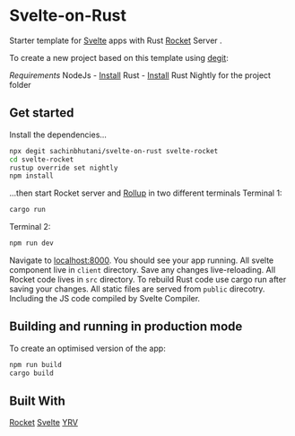 
# Svelte-on-Rust

Starter template for [Svelte](https://svelte.dev) apps with Rust [Rocket](https://rocket.rs) Server . 

To create a new project based on this template using [degit](https://github.com/Rich-Harris/degit):

*Requirements*
    NodeJs - [Install](https://nodejs.org/en/download/)
    Rust  - [Install](https://www.rust-lang.org/tools/install) 
    Rust Nightly for the project folder


## Get started

Install the dependencies...

```bash
npx degit sachinbhutani/svelte-on-rust svelte-rocket
cd svelte-rocket
rustup override set nightly
npm install
```


...then start Rocket server and [Rollup](https://rollupjs.org) in two different terminals 
Terminal 1: 
```bash
cargo run  
```
Terminal 2:
```bash
npm run dev  
```

Navigate to [localhost:8000](http://localhost:8000). You should see your app running. 
All svelte component live in `client` directory. Save any changes live-reloading.
All Rocket code lives in `src` directory. To rebuild Rust code use cargo run after saving your changes. 
All static files are served from `public` direcotry. Including the JS code compiled by Svelte Compiler.


## Building and running in production mode

To create an optimised version of the app:

```bash
npm run build
cargo build
```

## Built With
[Rocket](https://rocket.rs/)
[Svelte](https://svelte.dev/)
[YRV](https://github.com/pateketrueke/yrv) 